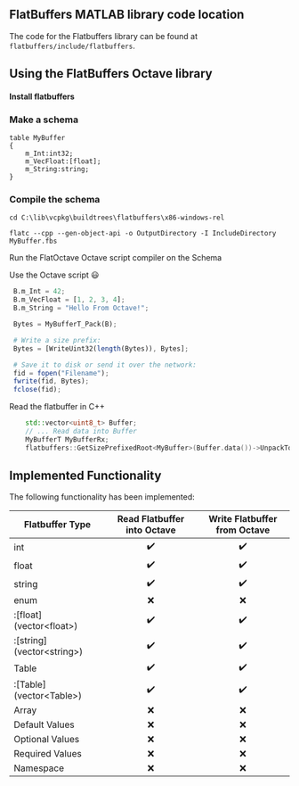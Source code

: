 ## FlatBuffers MATLAB library code location
The code for the Flatbuffers library can be found at
`flatbuffers/include/flatbuffers`.

## Using the FlatBuffers Octave library

#### Install flatbuffers


### Make a schema
```flatbuffer
table MyBuffer
{
    m_Int:int32;
    m_VecFloat:[float];
    m_String:string;
}
```
### Compile the schema
```
cd C:\lib\vcpkg\buildtrees\flatbuffers\x86-windows-rel

flatc --cpp --gen-object-api -o OutputDirectory -I IncludeDirectory MyBuffer.fbs
```
Run the FlatOctave Octave script compiler on the Schema

Use the Octave script :smiley:

```Octave
 B.m_Int = 42;
 B.m_VecFloat = [1, 2, 3, 4];
 B.m_String = "Hello From Octave!";

 Bytes = MyBufferT_Pack(B);

 # Write a size prefix:
 Bytes = [WriteUint32(length(Bytes)), Bytes];

 # Save it to disk or send it over the network:
 fid = fopen("Filename");
 fwrite(fid, Bytes);
 fclose(fid);
```

Read the flatbuffer in C++
```cpp
    std::vector<uint8_t> Buffer;
    // ... Read data into Buffer
    MyBufferT MyBufferRx;
    flatbuffers::GetSizePrefixedRoot<MyBuffer>(Buffer.data())->UnpackTo(&MyBufferRx);
```

## Implemented Functionality
The following functionality has been implemented:

| Flatbuffer Type | Read Flatbuffer into Octave | Write Flatbuffer from Octave |
|---|:---:|:---:|
|int| :heavy_check_mark: | :heavy_check_mark: |
|float| :heavy_check_mark: | :heavy_check_mark: |
|string| :heavy_check_mark: | :heavy_check_mark: |
|enum | :x: | :x: |
|:[float] (vector&lt;float&gt;)| :heavy_check_mark: | :heavy_check_mark: |
|:[string] (vector&lt;string&gt;)| :heavy_check_mark: | :heavy_check_mark: |
|Table| :heavy_check_mark: | :heavy_check_mark:|
|:[Table] (vector&lt;Table&gt;)| :heavy_check_mark: | :heavy_check_mark: |
|Array| :x: | :x: |
|Default Values | :x: | :x:|
|Optional Values | :x: | :x:|
|Required Values | :x: | :x:|
|Namespace |:x:| :x: |